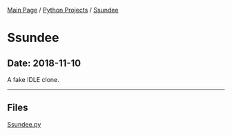 [Main Page](/) / [Python Projects](/python) / [Ssundee](/python/2018-11-10_Ssundee)

# Ssundee

## Date: 2018-11-10

A fake IDLE clone.

-----

## Files

[Ssundee.py](Ssundee.py)